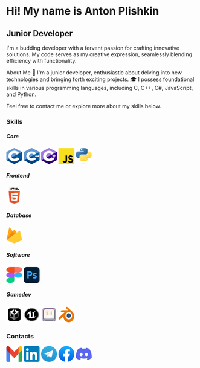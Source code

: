 Hi! My name is Anton Plishkin
======================================================================================================================================

Junior Developer
---------

I'm a budding developer with a fervent passion for crafting innovative solutions. My code serves as my creative expression, seamlessly blending efficiency with functionality.

About Me
🚀 I'm a junior developer, enthusiastic about delving into new technologies and bringing forth exciting projects.
🎓 I possess foundational skills in various programming languages, including C, C++, C#, JavaScript, and Python.

Feel free to contact me or explore more about my skills below.

### Skills
##### Core
<p align="left">
<a href="https://docs.microsoft.com/en-us/cpp/?view=msvc-170" target="_blank" rel="noreferrer"><img src="https://github.com/AntonPlishkin/AntonPlishkin/blob/main/Assets/1%20Core/C.svg" width="42" height="42" alt="C" /></a><a<pre>
<a href="https://docs.microsoft.com/en-us/cpp/?view=msvc-170" target="_blank" rel="noreferrer"><img src="https://github.com/AntonPlishkin/AntonPlishkin/blob/main/Assets/1%20Core/C%2B%2B.svg" width="42" height="42" alt="C++"/></a><a<pre>
<a href="https://learn.microsoft.com/en-us/dotnet/csharp/" target="_blank" rel="noreferrer"><img src="https://github.com/AntonPlishkin/AntonPlishkin/blob/main/Assets/1%20Core/C_sharp.svg" width="42" height="42" alt="C#"/></a><a<pre>
<a href="https://www.javascript.com/" target="_blank" rel="noreferrer"><img src="https://github.com/AntonPlishkin/AntonPlishkin/blob/main/Assets/1%20Core/JavaScript.svg" width="42" height="42" alt="JavaScript"/></a><a<pre>
<a href="https://www.python.org/" target="_blank" rel="noreferrer"><img src="https://github.com/AntonPlishkin/AntonPlishkin/blob/main/Assets/1%20Core/python.svg" width="42" height="42" alt="Python"/></a><a
</p>

##### Frontend
<p align="left">
<img src="https://github.com/AntonPlishkin/AntonPlishkin/blob/main/Assets/2%20Frontend/HTML5.svg" width="42" height="42" alt="HTML5" /></a><a
</p>

##### Database
<p align="left">
<a href="https://firebase.google.com/" target="_blank" rel="noreferrer"><img src="https://github.com/AntonPlishkin/AntonPlishkin/blob/main/Assets/3%20Database/Firebase.svg" width="42" height="42" alt="Firebase" /></a><a
</p>

##### Software
<p align="left">
<a href="https://www.figma.com/" target="_blank" rel="noreferrer"><img src="https://github.com/AntonPlishkin/AntonPlishkin/blob/main/Assets/4%20Software/Figma.svg" width="42" height="42" alt="Figma" /></a><a<pre>
<a href="https://www.adobe.com/products/photoshop.html" target="_blank" rel="noreferrer"><img src="https://github.com/AntonPlishkin/AntonPlishkin/blob/main/Assets/4%20Software/Adobe_Photoshop.svg" width="42" height="42" alt="Photoshop" /></a><a
</p>
  
##### Gamedev
<p align="left">
<a href="https://unity.com/" target="_blank" rel="noreferrer"><img src="https://github.com/AntonPlishkin/AntonPlishkin/blob/main/Assets/5%20Gamedev/Unity.png" width="42" height="42" alt="Unity" /></a><a<pre>
<a href="https://www.unrealengine.com/en-US" target="_blank" rel="noreferrer"><img src="https://github.com/AntonPlishkin/AntonPlishkin/blob/main/Assets/5%20Gamedev/Unreal_Engine.svg" width="42" height="42" alt="Unreal Engine" /></a><a<pre>
<a href="https://www.aseprite.org/" target="_blank" rel="noreferrer"><img src="https://github.com/AntonPlishkin/AntonPlishkin/blob/main/Assets/5%20Gamedev/aseprite.svg" width="42" height="42" alt="Asperite" /></a><a<pre>
<a href="https://www.blender.org/" target="_blank" rel="noreferrer"><img src="https://github.com/AntonPlishkin/AntonPlishkin/blob/main/Assets/5%20Gamedev/blender.svg" width="42" height="42" alt="Blender" /></a><a
</p>
  
### Contacts
<p align="left">
<a href="mailto:ianton2525@gmail.com" target="_blank" rel="noreferrer"><img src="https://github.com/AntonPlishkin/AntonPlishkin/blob/main/Assets/6%20Contacts/Gmail.svg" width="42" height="42" alt="Gmail" /></a><a<pre>
<a href="https://www.linkedin.com/in/anton-plishkin/" target="_blank" rel="noreferrer"><img src="https://github.com/AntonPlishkin/AntonPlishkin/blob/main/Assets/6%20Contacts/LinkedIn.svg" width="42" height="42" alt="LinkedIn" /></a><a<pre>
<a href="https://t.me/Anculo" target="_blank" rel="noreferrer"><img src="https://github.com/AntonPlishkin/AntonPlishkin/blob/main/Assets/6%20Contacts/Telegram.svg" width="42" height="42" alt="Telegram" /></a><a<pre>
<a href="https://www.facebook.com/anton.plishkin.sherman" target="_blank" rel="noreferrer"><img src="https://github.com/AntonPlishkin/AntonPlishkin/blob/main/Assets/6%20Contacts/Facebook.svg" width="42" height="42" alt="Facebook" /></a><a<pre>
<a href="https://discord.com/users/yenott" target="_blank" rel="noreferrer"><img src="https://github.com/AntonPlishkin/AntonPlishkin/blob/main/Assets/6%20Contacts/discord.svg" width="42" height="42" alt="Discord" /></a><a
</p>

